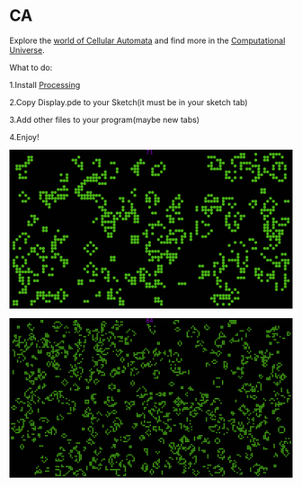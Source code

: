# CA
Explore the [world of Cellular Automata](https://en.wikipedia.org/wiki/Cellular_automaton) and find more in the [Computational Universe](https://www.wolfram.com/wolfram-science/?source=nav).

What to do:

1.Install [Processing](https://processing.org/)

2.Copy Display.pde to your Sketch(it must be in your sketch tab)

3.Add other files to your program(maybe new tabs)

4.Enjoy!

![Game of Life](GameOfLife/GameOfLife20.png)

![Game of Life](GameOfLife/GameOfLife10.png)

